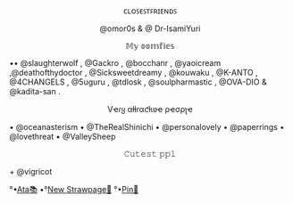    <p align="center">ᴄʟᴏꜱᴇꜱᴛꜰʀɪᴇɴᴅꜱ</p>
    <p align="center">@omor0s & @ Dr-IsamiYuri</p>  
  <p align="center">𝕄𝕪 𝕠𝕠𝕞𝕗𝕚𝕖𝕤</p>
•• @slaughterwolf
, @Gackro
, @bocchanr
, @yaoicream
,@deathofthydoctor
, @Sicksweetdreamy
, @kouwaku
, @K-ANTO
, @4CHANGELS
, @5uguru
, @tdlosk
, @soulpharmastic
, @OVA-DIO
& @kadita-san . <br/>

  <p align="center">Vҽɾყ αƚƚɾαƈƚιʋҽ ρҽσρʅҽ</p>
• @oceanasterism
• @TheRealShinichi
• @personalovely
• @paperrings 
• @lovethreat
• @ValleySheep

  <p align="center">𝙲𝚞𝚝𝚎𝚜𝚝 𝚙𝚙𝚕</p>
+ @vigricot

°•[Ata📚](https://eustassatabook.atabook.org/)
•°[New Strawpage📕](https://coid-biood.straw.page)
°•[Pin📍](https://pin.it/1x5n6R8Ce)

